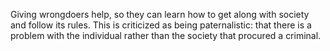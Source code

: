 Giving wrongdoers help, so they can learn how to get along with society and follow its rules. This is criticized as being paternalistic: that there is a problem with the individual rather than the society that procured a criminal.